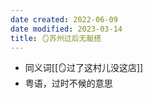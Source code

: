 ```yaml
---
date created: 2022-06-09
date modified: 2023-03-14
title: 🪞苏州过后无艇搭
---
```

- 同义词[[🪞过了这村儿没这店]]
- 粤语，过时不候的意思

